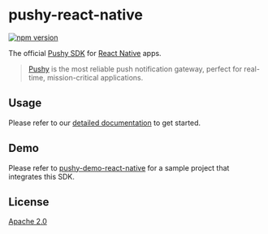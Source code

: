 # pushy-react-native
[![npm version](https://badge.fury.io/js/pushy-react-native.svg)](https://www.npmjs.com/package/pushy-react-native)

The official [Pushy SDK](https://pushy.me/) for [React Native](https://facebook.github.io/react-native/) apps.

> [Pushy](https://pushy.me/) is the most reliable push notification gateway, perfect for real-time, mission-critical applications.

## Usage

Please refer to our [detailed documentation](https://pushy.me/docs/additional-platforms/react-native) to get started.

## Demo

Please refer to [pushy-demo-react-native](https://github.com/pushy/pushy-demo-react-native) for a sample project that integrates this SDK.

## License

[Apache 2.0](LICENSE)

